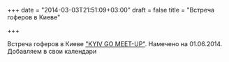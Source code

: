 +++
date = "2014-03-03T21:51:09+03:00"
draft = false
title = "Встреча гоферов в Киеве"

+++

<p>Встреча гоферов в Киеве <a href="http://gopherway.com/">&quot;KYIV GO MEET-UP&quot;</a>. Намечено на&nbsp;01.06.2014. Добавляем в свои календари</p>

